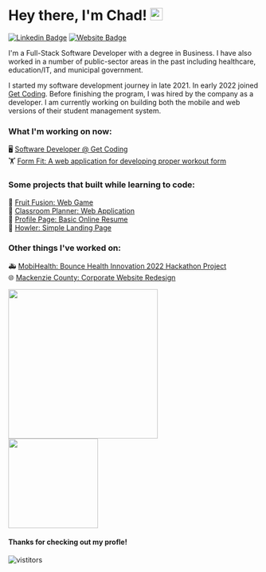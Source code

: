 # Hey there, I'm Chad! <img src="https://media.giphy.com/media/hvRJCLFzcasrR4ia7z/giphy.gif" width="25">

[![Linkedin Badge](https://img.shields.io/badge/-LinkedIn-0e76a8?style=flat-square&logo=Linkedin&logoColor=white)](https://linkedin.com/in/chadmroberts88)
[![Website Badge](https://img.shields.io/badge/Website-3b5998?style=flat-square&logo=google-chrome&logoColor=white)](https://chadroberts.webflow.io)

I'm a Full-Stack Software Developer with a degree in Business. I have also worked in a number of public-sector areas in the past including healthcare, education/IT, and municipal government.

I started my software development journey in late 2021. In early 2022 joined [Get Coding](https://github.com/getcoding-ca). Before finishing the program, I was hired by the company as a developer. I am currently working on building both the mobile and web versions of their student management system.

### What I'm working on now:

🖥️ [Software Developer @ Get Coding](https://www.getcoding.ca/our-students) <br>
🏋️ [Form Fit: A web application for developing proper workout form](https://github.com/chadmroberts88/form-fit) <br>

### Some projects that built while learning to code:

🍓 [Fruit Fusion: Web Game](https://chadmroberts88.github.io/fruit-fusion/) <br>
🏫 [Classroom Planner: Web Application](https://chadmroberts88.github.io/classroom-planner/) <br>
💼 [Profile Page: Basic Online Resume](https://chadmroberts88.github.io/profile/) <br>
🐶 [Howler: Simple Landing Page](https://chadmroberts88.github.io/howler/) <br>

### Other things I've worked on:

🚑 [MobiHealth: Bounce Health Innovation 2022 Hackathon Project](https://www.figma.com/proto/BKTAYamEHqateR1RLaUKIn/MobiHealth?node-id=5%3A22&starting-point-node-id=5%3A22) <br>
🌐 [Mackenzie County: Corporate Website Redesign](https://mackenziecounty.com) <br>

<!--START_SECTION:waka-->
<!--END_SECTION:waka-->

<img height="300rem" src="https://wakatime.com/share/@6db8abfc-b4ca-4005-9e0a-30a09f6cc381/7c28949e-c386-431a-b40a-b1332ae07e65.svg"/>

<div>
  <img height="180em" src="https://github-readme-stats.vercel.app/api/top-langs/?username=chadmroberts88&exclude_repo=KNN-Image-Classification&show_icons=true&layout=compact&langs_count=8&theme=transparent"/>
</div>

#### Thanks for checking out my profle! 
![vistitors](https://visitor-badge.glitch.me/badge?page_id=chadmroberts88.chadmroberts88)
